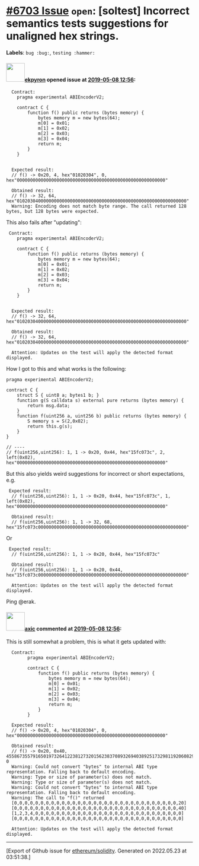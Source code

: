 # [\#6703 Issue](https://github.com/ethereum/solidity/issues/6703) `open`: [soltest] Incorrect semantics tests suggestions for unaligned hex strings.
**Labels**: `bug :bug:`, `testing :hammer:`


#### <img src="https://avatars.githubusercontent.com/u/1347491?v=4" width="50">[ekpyron](https://github.com/ekpyron) opened issue at [2019-05-08 12:56](https://github.com/ethereum/solidity/issues/6703):

```
  Contract:
    pragma experimental ABIEncoderV2;
    
    contract C {
        function f() public returns (bytes memory) {
            bytes memory m = new bytes(64);
            m[0] = 0x01;
            m[1] = 0x02;
            m[2] = 0x03;
            m[3] = 0x04;
            return m;
        }
    }
    

  Expected result:
  // f() -> 0x20, 4, hex"01020304", 0, hex"00000000000000000000000000000000000000000000000000000000"

  Obtained result:
  // f() -> 32, 64, hex"0102030400000000000000000000000000000000000000000000000000000000"
  Warning: Encoding does not match byte range. The call returned 128 bytes, but 128 bytes were expected.
```

This also fails after "updating":
```
 Contract:
    pragma experimental ABIEncoderV2;
    
    contract C {
        function f() public returns (bytes memory) {
            bytes memory m = new bytes(64);
            m[0] = 0x01;
            m[1] = 0x02;
            m[2] = 0x03;
            m[3] = 0x04;
            return m;
        }
    }
    

  Expected result:
  // f() -> 32, 64, hex"0102030400000000000000000000000000000000000000000000000000000000"

  Obtained result:
  // f() -> 32, 64, hex"0102030400000000000000000000000000000000000000000000000000000000"
  
  Attention: Updates on the test will apply the detected format displayed.
```

How I got to this and what works is the following:
```
pragma experimental ABIEncoderV2;

contract C {
    struct S { uint8 a; bytes1 b; }
    function g(S calldata s) external pure returns (bytes memory) {
        return msg.data;
    }
	function f(uint256 a, uint256 b) public returns (bytes memory) {
		S memory s = S(2,0x02);
		return this.g(s);
	}
}

// ----
// f(uint256,uint256): 1, 1 -> 0x20, 0x44, hex"15fc073c", 2, left(0x02), hex"00000000000000000000000000000000000000000000000000000000"
```
But this also yields weird suggestions for incorrect or short expectations, e.g.
```
 Expected result:
  // f(uint256,uint256): 1, 1 -> 0x20, 0x44, hex"15fc073c", 1, left(0x02), hex"00000000000000000000000000000000000000000000000000000000"

  Obtained result:
  // f(uint256,uint256): 1, 1 -> 32, 68, hex"15fc073c00000000000000000000000000000000000000000000000000000000"
```
Or

```
 Expected result:
  // f(uint256,uint256): 1, 1 -> 0x20, 0x44, hex"15fc073c"

  Obtained result:
  // f(uint256,uint256): 1, 1 -> 0x20, 0x44, hex"15fc073c00000000000000000000000000000000000000000000000000000000"
  
  Attention: Updates on the test will apply the detected format displayed.
```

Ping @erak.

#### <img src="https://avatars.githubusercontent.com/u/20340?v=4" width="50">[axic](https://github.com/axic) commented at [2019-05-08 12:56](https://github.com/ethereum/solidity/issues/6703#issuecomment-734508480):

This is still somewhat a problem, this is what it gets updated with:
```
  Contract:
        pragma experimental ABIEncoderV2;
        
        contract C {
            function f() public returns (bytes memory) {
                bytes memory m = new bytes(64);
                m[0] = 0x01;
                m[1] = 0x02;
                m[2] = 0x03;
                m[3] = 0x04;
                return m;
            }
        }

  Expected result:
  // f() -> 0x20, 4, hex"01020304", 0, hex"00000000000000000000000000000000000000000000000000000000"

  Obtained result:
  // f() -> 0x20, 0x40, 455867355791650197326412238127320156238370893269403892517329811920608296960, 0
  Warning: Could not convert "bytes" to internal ABI type representation. Falling back to default encoding.
  Warning: Type or size of parameter(s) does not match.
  Warning: Type or size of parameter(s) does not match.
  Warning: Could not convert "bytes" to internal ABI type representation. Falling back to default encoding.
  Warning: The call to "f()" returned 
  [0,0,0,0,0,0,0,0,0,0,0,0,0,0,0,0,0,0,0,0,0,0,0,0,0,0,0,0,0,0,0,20]
  [0,0,0,0,0,0,0,0,0,0,0,0,0,0,0,0,0,0,0,0,0,0,0,0,0,0,0,0,0,0,0,40]
  [1,2,3,4,0,0,0,0,0,0,0,0,0,0,0,0,0,0,0,0,0,0,0,0,0,0,0,0,0,0,0,0]
  [0,0,0,0,0,0,0,0,0,0,0,0,0,0,0,0,0,0,0,0,0,0,0,0,0,0,0,0,0,0,0,0]
  
  Attention: Updates on the test will apply the detected format displayed.
```


-------------------------------------------------------------------------------



[Export of Github issue for [ethereum/solidity](https://github.com/ethereum/solidity). Generated on 2022.05.23 at 03:51:38.]
